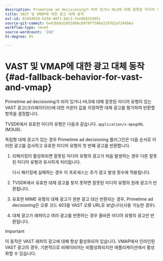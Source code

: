 ```yaml
---
description: Primetime ad decisioning가 비어 있거나 HLS에 대해 잘못된 미디어 유형이 있는 VAST 광고(크리에이티브)에 대한 카운터 값을 지정하면 대체 광고를 평가하여 반환할 항목을 결정합니다.
title: VAST 및 VMAP에 대한 광고 대체 동작
exl-id: 8145d928-5d38-40f1-8dc3-fee9b815465c
source-git-commit: be43bbbd1051886c8979ff590a3197b2a7249b6a
workflow-type: tm+mt
source-wordcount: '243'
ht-degree: 0%

---
```


# VAST 및 VMAP에 대한 광고 대체 동작 {#ad-fallback-behavior-for-vast-and-vmap}

Primetime ad decisioning가 비어 있거나 HLS에 대해 잘못된 미디어 유형이 있는 VAST 광고(크리에이티브)에 대한 카운터 값을 지정하면 대체 광고를 평가하여 반환할 항목을 결정합니다.

<!--<a id="section_9F60AF00CE9645848EAAF8C06A9E426B"></a>-->

TVSDK에서 유효한 미디어 유형은 다음과 같습니다. `application/x-mpegURL` (M3U8).

독립형 대체 광고가 있는 경우 Primetime ad decisioning 플러그인은 다음 순서로 이러한 광고를 검사하고 유효한 미디어 유형의 첫 번째 광고를 반환합니다.

1. 리패키징이 활성화되면 잘못된 미디어 유형의 광고가 처음 발생하는 경우 다른 잘못된 미디어 유형과 유사하게 처리됩니다.

   다시 패키징에 실패하는 경우 이 프로세스는 추가 광고 발생 횟수에 적용됩니다.
1. TVSDK에서 유효한 대체 광고를 찾지 못하면 잘못된 미디어 유형의 원래 광고가 반환됩니다.
1. 유효한 MIME 유형의 대체 광고가 원본 광고 대신 반환되는 경우, Primetime ad decisioning은 오류 코드 403을 VAST 오류 URL로 보냅니다(사용 가능한 경우).
1. 대체 광고가 래퍼이고 여러 광고를 반환하는 경우 올바른 미디어 유형의 광고만 반환됩니다.

>[!IMPORTANT]
>
>이 동작은 VAST 래퍼의 광고에 대해 항상 활성화되어 있습니다. VMAP에서 인라인된 VAST 광고의 경우, 기본적으로 비헤이비어는 비활성화되지만 애플리케이션에서 활성화할 수 있습니다.
